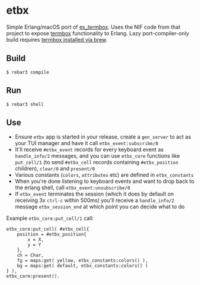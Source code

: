 etbx
=====

Simple Erlang/macOS port of [ex_termbox](https://github.com/ndreynolds/ex_termbox). Uses the NIF code from that project to expose [termbox](https://code.google.com/archive/p/termbox/) functionality to Erlang. Lazy port-compiler-only build requires [termbox installed via brew](https://formulae.brew.sh/formula/termbox).

Build
-----

    $ rebar3 compile

Run
---

	$ rebar3 shell


Use
---

- Ensure `etbx` app is started in your release, create a `gen_server` to act as your TUI manager and have it call `etbx_event:subscribe/0`
- It'll receive `#etbx_event` records for every keyboard event as `handle_info/2` messages, and you can use `etbx_core` functions like `put_cell/1` (to send `#etbx_cell` records containing `#etbx_position` children), `clear/0` and `present/0`
- Various constants (`colors`, `attributes` etc) are defined in `etbx_constants`
- When you're done listening to keyboard events and want to drop back to the erlang shell, call `etbx_event:unsubscribe/0`
- If `etbx_event` terminates the session (which it does by default on receiving 3x `ctrl-c` within 500ms) you'll receive a `handle_info/2` message `etbx_session_end` at which point you can decide what to do

Example `etbx_core:put_cell/1` call:

```
etbx_core:put_cell( #etbx_cell{
    position = #etbx_position{
        x = X,
        y = Y
    },
    ch = Char,
    fg = maps:get( yellow, etbx_constants:colors() ),
    bg = maps:get( default, etbx_constants:colors() )
} ),
etbx_core:present().
```
